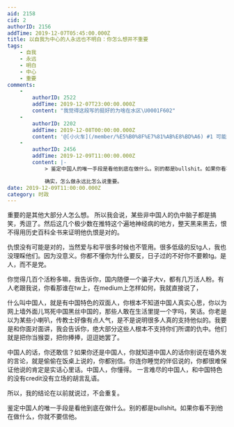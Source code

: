 ```yaml
---
aid: 2158
cid: 2
authorID: 2156
addTime: 2019-12-07T05:45:00.000Z
title: 以自我为中心的人永远也不明白：你怎么想并不重要
tags:
    - 自我
    - 永远
    - 明白
    - 中心
    - 重要
comments:
    -
        authorID: 2522
        addTime: 2019-12-07T23:00:00.000Z
        content: "我觉得这段写的挺好的为啥在水区\U0001F602"
    -
        authorID: 2202
        addTime: 2019-12-08T00:00:00.000Z
        content: '@[小火车](/member/%E5%B0%8F%E7%81%AB%E8%BD%A6) #1 可能是他自己放的'
    -
        authorID: 2456
        addTime: 2019-12-09T11:00:00.000Z
        content: |-
            > 鉴定中国人的唯一手段是看他到底在做什么。别的都是bullshit。如果你看不到他在做什么，你就不要信他。

            确实，怎么做永远比怎么说重要。
date: 2019-12-09T11:00:00.000Z
category: 时政
---
```


重要的是其他大部分人怎么想。 所以我会说，某些非中国人的仇中脑子都是搞笑，秀逗了。然后这几个极少数在推特这个遍地神经病的地方，整天黑来黑去，恨不得用历史百科全书来证明他仇恨是对的。

仇恨没有可能是对的，当然爱与和平很多时候也不管用。很多低级的反tg人，我也没理睬他们。因为没意义。你都不懂你为什么要反，日子过的不好你不要赖tg。是人，而不是党。

你觉得几百个活粉多嘛，我告诉你，国内随便一个骗子大v，都有几万活人粉。有人老跟我说，你看那谁在tw上，在medium上怎样如何，我就直接说了，

什么叫中国人，就是有中国特色的双面人，你根本不知道中国人真实心思，你以为网上墙外面儿骂死中国黑丝中国的，那些人敢在生活里提一个字吗，笑话。你老是以为某些小喇叭，传教士好像有点人气，是不是说明很多人真的支持他似的。我要是和你面对面讲，我会告诉你，绝大部分这些人根本不支持你们所谓的仇中。他们就是把你当猴耍，把你捧捧，逗逗她罢了。

中国人的话，你还敢信？如果你还是中国人，你就知道中国人的话你别说在墙外发的言论，就是偷偷在饭桌上说的，你都别信。你连你睡觉的伴侣说的，你都很难保证他说的肯定是实话心里话。中国人，你懂得。 一言难尽的中国人，和中国特色的没有credit没有立场的胡言乱语。

所以，我的结论在以前就说过，不会重复。

鉴定中国人的唯一手段是看他到底在做什么。别的都是bullshit。如果你看不到他在做什么，你就不要信他。
